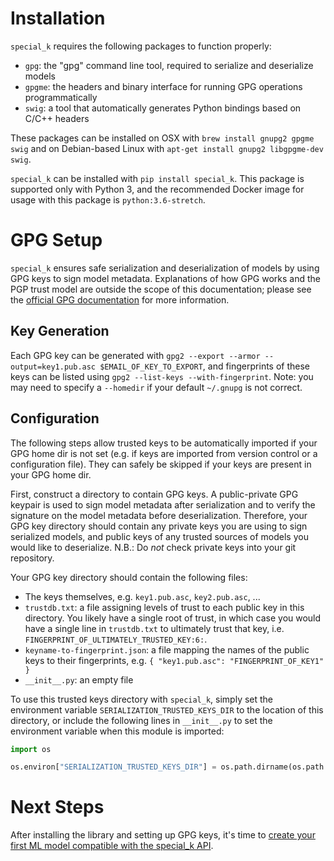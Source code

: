 # Installation
`special_k` requires the following packages to function properly:
- `gpg`: the "gpg" command line tool, required to serialize and deserialize models
- `gpgme`: the headers and binary interface for running GPG operations programmatically
- `swig`: a tool that automatically generates Python bindings based on C/C++ headers

These packages can be installed on OSX with `brew install gnupg2 gpgme swig`
and on Debian-based Linux with `apt-get install gnupg2 libgpgme-dev swig`.

`special_k` can be installed with `pip install special_k`.
This package is supported only with Python 3, and the recommended Docker image for usage with this package is `python:3.6-stretch`.

# GPG Setup
`special_k` ensures safe serialization and deserialization of models by using GPG keys to sign model metadata.
Explanations of how GPG works and the PGP trust model are outside the scope of this documentation;
please see the [official GPG documentation](https://gnupg.org/documentation/index.html) for more information.

## Key Generation
Each GPG key can be generated with `gpg2 --export --armor --output=key1.pub.asc $EMAIL_OF_KEY_TO_EXPORT`,
and fingerprints of these keys can be listed using `gpg2 --list-keys --with-fingerprint`.
Note: you may need to specify a `--homedir` if your default `~/.gnupg` is not correct.

## Configuration
The following steps allow trusted keys to be automatically imported if your GPG home dir is not set
(e.g. if keys are imported from version control or a configuration file).
They can safely be skipped if your keys are present in your GPG home dir.

First, construct a directory to contain GPG keys.
A public-private GPG keypair is used to sign model metadata after serialization
and to verify the signature on the model metadata before deserialization.
Therefore, your GPG key directory should contain any private keys you are using to sign serialized models,
and public keys of any trusted sources of models you would like to deserialize.
N.B.: Do *not* check private keys into your git repository.

Your GPG key directory should contain the following files:
- The keys themselves, e.g. `key1.pub.asc`, `key2.pub.asc`, ...
- `trustdb.txt`: a file assigning levels of trust to each public key in this directory.
You likely have a single root of trust, in which case you would have a single line in `trustdb.txt` to ultimately trust that key,
i.e. `FINGERPRINT_OF_ULTIMATELY_TRUSTED_KEY:6:`.
- `keyname-to-fingerprint.json`: a file mapping the names of the public keys to their fingerprints, e.g. `{ "key1.pub.asc": "FINGERPRINT_OF_KEY1" }`
- `__init__.py`: an empty file

To use this trusted keys directory with `special_k`,
simply set the environment variable `SERIALIZATION_TRUSTED_KEYS_DIR` to the location of this directory,
or include the following lines in `__init__.py` to set the environment variable when this module is imported:
```python
import os

os.environ["SERIALIZATION_TRUSTED_KEYS_DIR"] = os.path.dirname(os.path.abspath(__file__))
```

# Next Steps
After installing the library and setting up GPG keys, it's time to
[create your first ML model compatible with the special_k API](./usage.md#creating-a-serializable-model).

